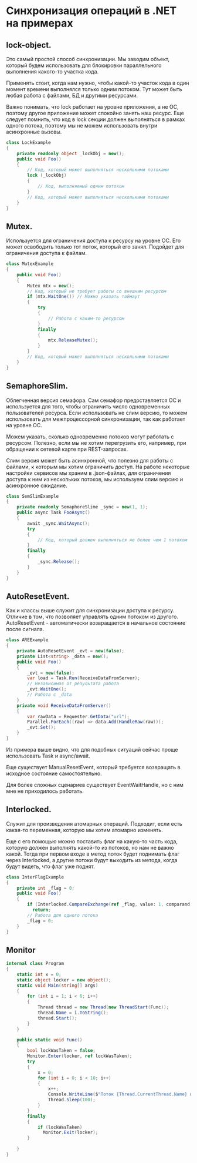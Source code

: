 # Синхронизация операций в .NET на примерах

## lock-object. 

Это самый простой способ синхронизации. Мы заводим объект, который будем использовать для блокировки параллельного выполнения какого-то участка кода. 

Применять стоит, когда нам нужно, чтобы какой-то участок кода в один момент времени выполнялся только одним потоком. Тут может быть любая работа с файлами, БД и другими ресурсами.

Важно понимать, что lock работает на уровне приложения, а не ОС, поэтому другое приложение может спокойно занять наш ресурс. Еще следует помнить, что код в lock секции должен выполняться в рамках одного потока, поэтому мы не можем использовать внутри асинхронные вызовы.

```c#
class LockExample 
{
    private readonly object _lockObj = new();
    public void Foo() 
    {
        // Код, который может выполняться несколькими потоками
        lock (_lockObj) 
        {
            // Код, выполняемый одним потоком
        }
        // Код, который может выполняться несколькими потоками
    }
}
```

## Mutex. 

Используется для ограничения доступа к ресурсу на уровне ОС. Его может освободить только тот поток, который его занял. Подойдет для ограничения доступа к файлам.

```c#
class MutexExample 
{
    public void Foo() 
    {
        Mutex mtx = new();
        // Код, который не требует работы со внешним ресурсом
        if (mtx.WaitOne()) // Можно указать таймаут        
        {
            try
            {       
                // Работа с каким-то ресурсом
            }
            finally
            {
                mtx.ReleaseMutex();
            }
        }
        // Код, который может выполняться несколькими потоками
    }
}
```

## SemaphoreSlim. 

Облегченная версия семафора. Сам семафор предоставляется ОС и используется для того, чтобы ограничить число одновременных пользователей ресурса. Если использовать не слим версию, то можем использовать для межпроцессорной синхронизации, так как работает на уровне ОС.

Можем указать, сколько одновременно потоков могут работать с ресурсом. Полезно, если мы не хотим перегрузить его, например, при обращении к сетевой карте при REST-запросах.

Слим версия может быть асинхронной, что полезно для работы с файлами, к которым мы хотим ограничить доступ. На работе некоторые настройки сервисов мы храним в .json-файлах, для ограничения доступа к ним из нескольких потоков, мы используем слим версию и асинхронное ожидание.

```c#
class SemSlimExample
{
    private readonly SemaphoreSlime _sync = new(1, 1);
    public async Task FooAsync()
    {
        await _sync.WaitAsync();
        try
        {
            // Код, который должен выполняться не более чем 1 потоком
        }
        finally
        {
            _sync.Release();
        }
    }
}
```

## AutoResetEvent. 

Как и классы выше служит для синхронизации доступа к ресурсу. Отличие в том, что позволяет управлять одним потоком из другого. AutoResetEvent - автоматически возвращается в начальное состояние после сигнала.

```c#
class AREExample
{
    private AutoResetEvent _evt = new(false);
    private List<string> _data = new();
    public void Foo()
    {
        _evt = new(false);
        var load = Task.Run(ReceiveDataFromServer);
        // Независимая от результата работа
        _evt.WaitOne();
        // Работа с _data
    }
    private void ReceiveDataFromServer()
    {
        var rawData = Requester.GetData("url");
        Parallel.ForEach((raw) => data.Add(HandleRaw(raw)));
        _evt.Set();
    }
}
```

Из примера выше видно, что для подобных ситуаций сейчас проще использовать Task и async/await.

Еще существует ManualResetEvent, который требуется возвращать в исходное состояние самостоятельно.

Для более сложных сценариев существует EventWaitHandle, но с ним мне не приходилось работать.

## Interlocked. 

Служит для произведения атомарных операций. Подходит, если есть какая-то переменная, которую мы хотим атомарно изменять.

Еще с его помощью можно поставить флаг на какую-то часть кода, которую должен выполнять какой-то из потоков, но нам не важно какой. Тогда при первом входе в метод поток будет поднимать флаг через Interlocked, а другие потоки будут выходить из метода, когда будут видеть, что флаг уже поднят.

```c#
class InterFlagExample
{
    private int _flag = 0;
    public void Foo()
    {
        if (Interlocked.CompareExchange(ref _flag, value: 1, comparand: 0) != 0)
          return;
        // Работа для одного потока
        _flag = 0;
    }
}
```

## Monitor

```c#
internal class Program
{
	static int x = 0;
	static object locker = new object();
	static void Main(string[] args)
	{
		for (int i = 1; i < 6; i++)
		{
			Thread thread = new Thread(new ThreadStart(Func));
			thread.Name = i.ToString();
			thread.Start();
		}
	}

	public static void Func()
	{
		bool lockWasTaken = false;
		Monitor.Enter(locker, ref lockWasTaken);
		try
		{
			x = 0;
			for (int i = 0; i < 10; i++)
			{
				x++;
				Console.WriteLine($"Поток {Thread.CurrentThread.Name} вывел число {x}");
				Thread.Sleep(100);
			}
		}
		finally
		{ 
			if (lockWasTaken)
			  Monitor.Exit(locker);
		}
		
	}
}
```
